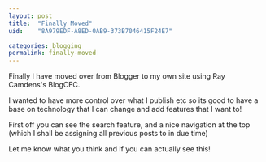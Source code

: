 ```yaml
---
layout: post
title:  "Finally Moved"
uid:	"8A979EDF-A8ED-0AB9-373B7046415F24E7"

categories: blogging
permalink: finally-moved
---
```

Finally I have moved over from Blogger to my own site using Ray Camdens's BlogCFC.

I wanted to have more control over what I publish etc so its good to have a base on technology that I can change and add features that I want to!

First off you can see the search feature, and a nice navigation at the top (which I shall be assigning all previous posts to in due time) 

Let me know what you think and if you can actually see this!